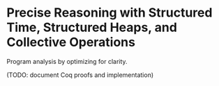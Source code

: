 Precise Reasoning with Structured Time, Structured Heaps, and Collective Operations
==============================

Program analysis by optimizing for clarity.

(TODO: document Coq proofs and implementation)
